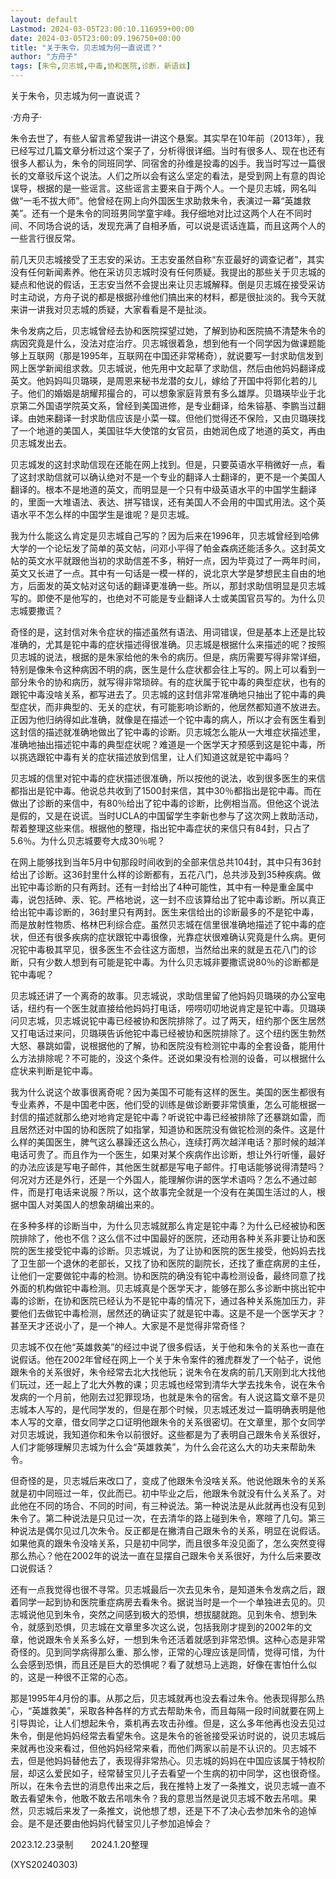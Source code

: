 ```yaml
---
layout: default
Lastmod: 2024-03-05T23:00:10.116959+00:00
date: 2024-03-05T23:00:09.196750+00:00
title: "关于朱令，贝志城为何一直说谎？"
author: "方舟子"
tags: [朱令,贝志城,中毒,协和医院,诊断，新语丝]
---
```


关于朱令，贝志城为何一直说谎？

·方舟子·

朱令去世了，有些人留言希望我讲一讲这个悬案。其实早在10年前（2013年），我已经写过几篇文章分析过这个案子了，分析得很详细。当时有很多人、现在也还有很多人都认为，朱令的同班同学、同宿舍的孙维是投毒的凶手。我当时写过一篇很长的文章驳斥这个说法。人们之所以会有这么坚定的看法，是受到网上有意的舆论误导，根据的是一些谣言。这些谣言主要来自于两个人。一个是贝志城，网名叫做“一毛不拔大师”。他曾经在网上向外国医生求助救朱令，表演过一幕“英雄救美”。还有一个是朱令的同班男同学童宇峰。我仔细地对比过这两个人在不同时间、不同场合说的话，发现充满了自相矛盾，可以说是谎话连篇，而且这两个人的一些言行很反常。

前几天贝志城接受了王志安的采访。王志安虽然自称“东亚最好的调查记者”，其实没有任何新闻素养。他在采访贝志城时没有任何质疑。我提出的那些关于贝志城的疑点和他说的假话，王志安当然不会提出来让贝志城解释。倒是贝志城在接受采访时主动说，方舟子说的都是根据孙维他们搞出来的材料，都是很扯淡的。我今天就来讲一讲我对贝志城的质疑，大家看看是不是扯淡。

朱令发病之后，贝志城曾经去协和医院探望过她，了解到协和医院搞不清楚朱令的病因究竟是什么，没法对症治疗。贝志城很着急，想到他有一个同学因为做课题能够上互联网（那是1995年，互联网在中国还非常稀奇），就说要写一封求助信发到网上医学新闻组求救。贝志城说，他先用中文起草了求助信，然后由他妈妈翻译成英文。他妈妈叫贝璐瑛，是周恩来秘书龙潜的女儿，嫁给了开国中将郭化若的儿子。他们的婚姻是胡耀邦撮合的，可以想象家庭背景有多么雄厚。贝璐瑛毕业于北京第二外国语学院英文系，曾经到美国进修，是专业翻译，给朱镕基、李鹏当过翻译。由她来翻译一封求助信应该是小菜一碟。但他们觉得还不保险，又由贝璐瑛找了一个地道的美国人，美国驻华大使馆的女官员，由她润色成了地道的英文，再由贝志城发出去。

贝志城发的这封求助信现在还能在网上找到。但是，只要英语水平稍微好一点，看了这封求助信就可以确认绝对不是一个专业的翻译人士翻译的，更不是一个美国人翻译的。根本不是地道的英文，而明显是一个只有中级英语水平的中国学生翻译的，里面一大堆语法、表达、拼写错误，还有美国人不会用的中国式用法。这个英语水平不怎么样的中国学生是谁呢？是贝志城。

我为什么能这么肯定是贝志城自己写的？因为后来在1996年，贝志城曾经到哈佛大学的一个论坛发了简单的英文帖，问邓小平得了帕金森病还能活多久。这封英文帖的英文水平就跟他当初的求助信差不多，稍好一点，因为毕竟过了一两年时间，英文又长进了一点。其中有一句话是一模一样的，说北京大学是梦想民主自由的地方，后面发的英文帖对这句话的翻译更准确一些。所以，那封求助信明显是贝志城写的。即使不是他写的，也绝对不可能是专业翻译人士或美国官员写的。为什么贝志城要撒谎？

奇怪的是，这封信对朱令症状的描述虽然有语法、用词错误，但是基本上还是比较准确的，尤其是铊中毒的症状描述得很准确。贝志城是根据什么来描述的呢？按照贝志城的说法，根据的是朱家给他的朱令的病历。但是，病历需要写得非常详细，特别是像朱令这种病因不明的病，医生是什么症状都会往上写的。网上可以看到一部分朱令的协和病历，就写得非常琐碎。有的症状属于铊中毒的典型症状，也有的跟铊中毒没啥关系，都写进去了。贝志城的这封信非常准确地只抽出了铊中毒的典型症状，而非典型的、无关的症状，有可能影响诊断的，他居然都知道不放进去。正因为他归纳得如此准确，就像是在描述一个铊中毒的病人，所以才会有医生看到这封信的描述就准确地做出了铊中毒的诊断。贝志城怎么能从一大堆症状描述里，准确地抽出描述铊中毒的典型症状呢？难道是一个医学天才预感到这是铊中毒，所以挑选跟铊中毒有关的症状描述放到信里，让人们知道这就是铊中毒吗？

贝志城的信里对铊中毒的症状描述很准确，所以按他的说法，收到很多医生的来信都指出是铊中毒。他说总共收到了1500封来信，其中30％都指出是铊中毒。而在做出了诊断的来信中，有80％给出了铊中毒的诊断，比例相当高。但他这个说法是假的，又是在说谎。当时UCLA的中国留学生李新也参与了这次网上救助活动，帮着整理这些来信。根据他的整理，指出铊中毒症状的来信只有84封，只占了5.6％。为什么贝志城要夸大成30％呢？

在网上能够找到当年5月中旬那段时间收到的全部来信总共104封，其中只有36封给出了诊断。这36封里什么样的诊断都有，五花八门，总共涉及到35种疾病。做出铊中毒诊断的只有两封。还有一封给出了4种可能性，其中有一种是重金属中毒，说包括砷、汞、铊。严格地说，这一封不应该算给出了铊中毒诊断。所以真正给出铊中毒诊断的，36封里只有两封。医生来信给出的诊断最多的不是铊中毒，而是放射性物质、格林巴利综合症。虽然贝志城在信里很准确地描述了铊中毒的症状，但还有很多疾病的症状跟铊中毒很像，光靠症状很难确认究竟是什么病。更何况铊中毒极其罕见，很多医生不会往这方面想，当然给出来的就是五花八门的诊断，只有少数人想到有可能是铊中毒。为什么贝志城非要撒谎说80％的诊断都是铊中毒呢？

贝志城还讲了一个离奇的故事。贝志城说，求助信里留了他妈妈贝璐瑛的办公室电话，纽约有一个医生就直接给他妈妈打电话，唠唠叨叨地说肯定是铊中毒。贝璐瑛问贝志城，贝志城说铊中毒已经被协和医院排除了。过了两天，纽约那个医生居然又打电话过来问，贝璐瑛告诉他铊中毒已经被协和医院排除了。这个纽约医生勃然大怒、暴跳如雷，说根据他的了解，协和医院没有检测铊中毒的全套设备，能用什么方法排除呢？不可能的，没这个条件。还说如果没有检测的设备，可以根据什么症状来判断是铊中毒。

我为什么说这个故事很离奇呢？因为美国不可能有这样的医生。美国的医生都很有专业素养，不是中国老中医，他们受的训练是做诊断要非常慎重，怎么可能根据一封信的描述就那么绝对地肯定是铊中毒？听说铊中毒已经被排除了还暴跳如雷，而且居然还对中国的协和医院了如指掌，知道协和医院没有做铊检测的条件。这是什么样的美国医生，脾气这么暴躁还这么热心，连续打两次越洋电话？那时候的越洋电话可贵了。而且作为一个医生，如果对某个疾病作出诊断，想让外行听懂，最好的办法应该是写电子邮件，其他医生就都是写电子邮件。打电话能够说得清楚吗？何况对方还是外行，还是一个外国人，能理解你讲的医学术语吗？怎么不通过邮件，而是打电话来说服？所以，这个故事完全就是一个没有在美国生活过的人，根据中国人对美国人的想象胡编出来的。

在多种多样的诊断当中，为什么贝志城就那么肯定是铊中毒？为什么已经被协和医院排除了，他也不信？这么信不过中国最好的医院，还动用各种关系非要让协和医院的医生接受铊中毒的诊断。贝志城说，为了让协和医院的医生接受，他妈妈去找了卫生部一个退休的老部长，又找了协和医院的副院长，还找了重症病房的主任，让他们一定要做铊中毒的检测。协和医院的确没有铊中毒检测设备，最终同意了找外面的机构做铊中毒检测。贝志城真是个医学天才，能够在那么多诊断中挑出铊中毒的诊断，在协和医院已经认为不是铊中毒的情况下，通过各种关系施加压力，非要他们去做铊中毒检测，居然还的确证实了就是铊中毒。这是不是一个医学天才？甚至天才还说小了，是一个神人。大家是不是觉得非常奇怪？

贝志城不仅在他“英雄救美”的经过中说了很多假话，关于他和朱令的关系也一直在说假话。他在2002年曾经在网上一个关于朱令案件的雅虎群发了一个帖子，说他跟朱令的关系很好，朱令经常去北大找他玩；说朱令在发病的前几天刚到北大找他们玩过，还一起上了北大外教的课；贝志城也经常到清华大学去找朱令，说在朱令发病的一个月前，他刚去过犯罪现场，也就是朱令的宿舍。有人说这篇文章不是贝志城本人写的，是代同学发的，但是在那个时候，贝志城还发过一篇明确表明是他本人写的文章，借女同学之口证明他跟朱令的关系很密切。在文章里，那个女同学对贝志城说，我知道你和朱令以前很好。这些都是为了表明自己跟朱令关系很好，人们才能够理解贝志城为什么会“英雄救美”，为什么会花这么大的功夫来帮助朱令。

但奇怪的是，贝志城后来改口了，变成了他跟朱令没啥关系。他说他跟朱令的关系就是初中同班过一年，仅此而已。初中毕业之后，他跟朱令就没有什么关系了。对此他在不同的场合、不同的时间，有三种说法。第一种说法是从此就再也没有见到朱令了。第二种说法是只见过一次，在去清华的路上碰到朱令，寒暄了几句。第三种说法是偶尔见过几次朱令。反正都是在撇清自己跟朱令的关系，明显在说假话。如果他真的跟朱令没啥关系，只是初中同学，而且很多年没见面了，怎么突然变得那么热心？他在2002年的说法一直在显摆自己跟朱令关系很好，为什么后来要改口说假话？

还有一点我觉得也很不寻常。贝志城最后一次去见朱令，是知道朱令发病之后，跟着同学一起到协和医院重症病房去看朱令。据说当时是一个一个单独进去见的。贝志城说他见到朱令，突然之间感到极大的恐惧，想拔腿就跑。见到朱令、想到朱令，就感到恐惧，贝志城在文章里多次这么说，包括我刚才提到的2002年的文章，他说跟朱令关系多么好，一想到朱令还活着就感到非常恐惧。这种心态是非常奇怪的。见到同学病得那么重、那么惨，正常的心理应该是同情，觉得可惜，为什么会感到恐惧，而且还是巨大的恐惧呢？看了就想马上逃跑，好像在害怕什么似的，这是一种很不正常的心态。

那是1995年4月份的事。从那之后，贝志城就再也没去看过朱令。他表现得那么热心，“英雄救美”，采取各种各样的方式去帮助朱令，而且每隔一段时间就要在网上引导舆论，让人们想起朱令，乘机再去攻击孙维。但是，这么多年他再也没去见过朱令，倒是他妈妈经常去看望朱令。这是朱令的爸爸接受采访时说的，说贝志城后来就再也没来看过，但他妈妈经常来看，而他们两家以前是不认识的。贝志城不去，但是他妈妈替他去了，表现得非常热心。贝志城的妈妈在中国应该属于特权阶层，却这么爱民如子，经常替宝贝儿子去看望一个生病的初中同学，这也很奇怪。所以，在朱令去世的消息传出来之后，我在推特上发了一条推文，说贝志城一直不敢去看望朱令，他敢不敢去吊唁朱令？我的意思当然是说贝志城不敢去吊唁。果然，贝志城后来发了一条推文，说他想了想，还是下不了决心去参加朱令的追悼会。是不是还要由他妈妈代替宝贝儿子参加追悼会？

2023.12.23录制　　2024.1.20整理

(XYS20240303)

